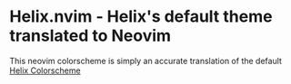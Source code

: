 # Helix.nvim - Helix's default theme translated to Neovim

This neovim colorscheme is simply an accurate translation of the default [Helix
Colorscheme](https://github.com/helix-editor/helix/blob/master/theme.toml)
